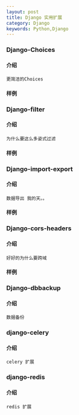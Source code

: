 ```yaml
---
layout: post
title: Django 实用扩展
category: Django
keywords: Python,Django
---
```


### Django-Choices

#### 介绍

	更简洁的Choices

#### 样例



### Django-filter

#### 介绍
	
	为什么要这么多姿式过滤

#### 样例



### Django-import-export

#### 介绍
	
	数据导出 我的天。。

#### 样例



### Django-cors-headers

#### 介绍

	好好的为什么要跨域

#### 样例




### Django-dbbackup


#### 介绍

	数据备份

####


### django-celery


#### 介绍

	celery 扩展

####


### django-redis


#### 介绍

	redis 扩展

####
